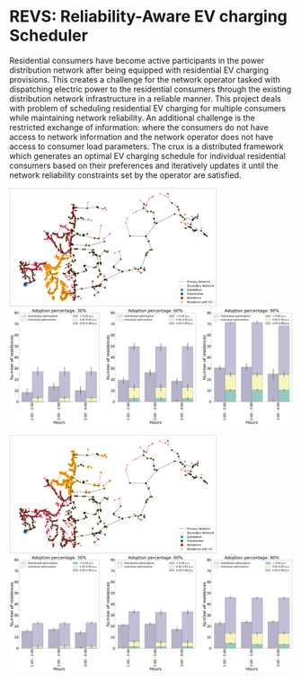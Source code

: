 # REVS: Reliability-Aware EV charging Scheduler

Residential consumers have become active participants in the power distribution network after being equipped with residential EV charging provisions. This creates a challenge for the network operator tasked with dispatching electric power to the residential consumers through the existing distribution network infrastructure in a reliable manner. This project deals with problem of scheduling residential EV charging for multiple consumers while maintaining network reliability. An additional challenge is the restricted exchange of information: where the consumers do not have access to network information and the network operator does not have access  to consumer load parameters. 
The crux is a distributed framework which generates an optimal EV charging schedule for individual residential consumers based on their preferences and iteratively updates it until the network reliability constraints set by the operator are satisfied. 

<img src="figs/121144-com-2-homes.png" width="370"/> <img src="figs/121144-com-2-rate-4800-voltlimit.png" width="530"/>

<img src="figs/121144-com-5-homes.png" width="370"/> <img src="figs/121144-com-5-rate-4800-voltlimit.png" width="530"/>
